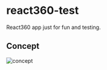 # react360-test
React360 app just for fun and testing.


## Concept

![concept](https://i.imgur.com/x4cCa9B.png "News VR concept")
